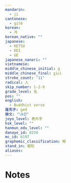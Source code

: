 ```yaml
---
mandarin:
  - jì
cantonese:
  - git6
korean:
  - 게
korean_native: ""
japanese:
  - KETSU
  - KEI
  - GE
japanese_nanori: ""
vietnamese:
middle_chinese_initial: ɡ
middle_chinese_final: ɣiᴇi
stroke_count: "11"
radical: 人
skip_number: 1-2-9
grade_level: 名
pos: ""
english:
  - Buddhist verse
羅馬字: ged
韓文: "\b걷"
joyo_level: 表外字
hsk_level: ""
hanmun_edu_level: ""
danayo_id: 8234
mc_id: 6197
graphemic_classification: 喝
stand_in: 偈陀
aliases:
---
```


# Notes

